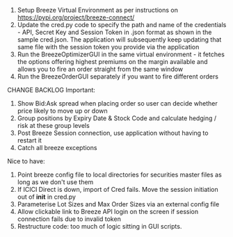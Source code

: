 1. Setup Breeze Virtual Environment as per instructions on https://pypi.org/project/breeze-connect/
2. Update the cred.py code to specify the path and name of the credentials - API, Secret Key and Session Token in .json format as shown in the sample cred.json. The application will subsequently keep updating that same file with the session token you provide via the application
3. Run the BreezeOptimizerGUI in the same virtual environment - it fetches the options offering highest premiums on the margin available and allows you to fire an order straight from the same window
4. Run the BreezeOrderGUI separately if you want to fire different orders


CHANGE BACKLOG
Important:
1. Show Bid:Ask spread when placing order so user can decide whether price likely to move up or down
2. Group positions by Expiry Date & Stock Code and calculate hedging / risk at these group levels
3. Post Breeze Session connection, use application without having to restart it
4. Catch all breeze exceptions

Nice to have:
1. Point breeze config file to local directories for securities master files as long as we don't use them
2. If ICICI Direct is down, import of Cred fails. Move the session initiation out of __init__ in cred.py
3. Parameterise Lot Sizes and Max Order Sizes via an external config file
4. Allow clickable link to Breeze API login on the screen if session connection fails due to invalid token
5. Restructure code: too much of logic sitting in GUI scripts.
